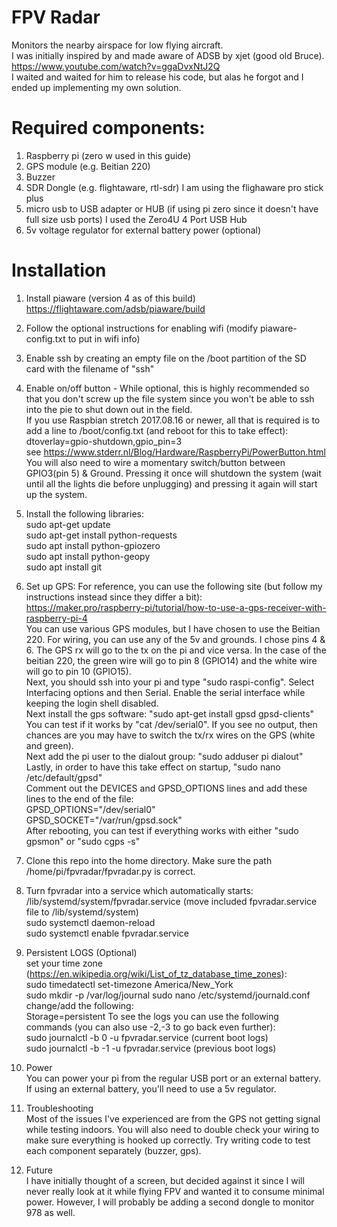 # FPV Radar

Monitors the nearby airspace for low flying aircraft.  
I was initially inspired by and made aware of ADSB by xjet (good old Bruce). https://www.youtube.com/watch?v=ggaDvxNtJ2Q  
I waited and waited for him to release his code, but alas he forgot and I ended up implementing my own solution. 

# Required components:

1) Raspberry pi (zero w used in this guide)
2) GPS module (e.g. Beitian 220)
3) Buzzer
4) SDR Dongle (e.g. flightaware, rtl-sdr) I am using the flighaware pro stick plus
5) micro usb to USB adapter or HUB (if using pi zero since it doesn't have full size usb ports) I used the Zero4U 4 Port USB Hub
6) 5v voltage regulator for external battery power (optional)

# Installation

1) Install piaware (version 4 as of this build) https://flightaware.com/adsb/piaware/build  

2) Follow the optional instructions for enabling wifi (modify piaware-config.txt to put in wifi info)  

3) Enable ssh by creating an empty file on the /boot partition of the SD card with the filename of "ssh"  

4) Enable on/off button - While optional, this is highly recommended so that you don't screw up the file system since you won't be able to ssh into the pie to shut down out in the field.  
If you use Raspbian stretch 2017.08.16 or newer, all that is required is to add a line to /boot/config.txt (and reboot for this to take effect):  
dtoverlay=gpio-shutdown,gpio_pin=3  
see https://www.stderr.nl/Blog/Hardware/RaspberryPi/PowerButton.html  
You will also need to wire a momentary switch/button between GPIO3(pin 5) & Ground. Pressing it once will shutdown the system (wait until all the lights die before unplugging) and pressing it again will start up the system.

5) Install the following libraries:  
sudo apt-get update  
sudo apt-get install python-requests  
sudo apt install python-gpiozero  
sudo apt install python-geopy  
sudo apt install git  

6) Set up GPS:
For reference, you can use the following site (but follow my instructions instead since they differ a bit):    
https://maker.pro/raspberry-pi/tutorial/how-to-use-a-gps-receiver-with-raspberry-pi-4  
You can use various GPS modules, but I have chosen to use the Beitian 220. For wiring, you can use any of the 5v and grounds. I chose pins 4 & 6. The GPS rx will go to the tx on the pi and vice versa. In the case of the beitian 220, the green wire will go to pin 8 (GPIO14) and the white wire will go to pin 10 (GPIO15).  
Next, you should ssh into your pi and type "sudo raspi-config". Select Interfacing options and then Serial. Enable the serial interface while keeping the login shell disabled.  
Next install the gps software: "sudo apt-get install gpsd gpsd-clients"  
You can test if it works by "cat /dev/serial0". If you see no output, then chances are you may have to switch the tx/rx wires on the GPS (white and green).  
Next add the pi user to the dialout group: "sudo adduser pi dialout"  
Lastly, in order to have this take effect on startup, "sudo nano /etc/default/gpsd"  
Comment out the DEVICES and GPSD_OPTIONS lines and add these lines to the end of the file:  
GPSD_OPTIONS="/dev/serial0"  
GPSD_SOCKET="/var/run/gpsd.sock"  
After rebooting, you can test if everything works with either "sudo gpsmon" or "sudo cgps -s"  


7) Clone this repo into the home directory. Make sure the path /home/pi/fpvradar/fpvradar.py is correct.

8) Turn fpvradar into a service which automatically starts:
/lib/systemd/system/fpvradar.service (move included fpvradar.service file to /lib/systemd/system)    
sudo systemctl daemon-reload  
sudo systemctl enable fpvradar.service    

9) Persistent LOGS (Optional)  
set your time zone (https://en.wikipedia.org/wiki/List_of_tz_database_time_zones):  
sudo timedatectl set-timezone America/New_York  
sudo mkdir -p /var/log/journal
sudo nano /etc/systemd/journald.conf
change/add the following:  
Storage=persistent
To see the logs you can use the following commands (you can also use -2,-3 to go back even further):  
sudo journalctl -b 0 -u fpvradar.service (current boot logs)  
sudo journalctl -b -1 -u fpvradar.service (previous boot logs) 

10) Power  
You can power your pi from the regular USB port or an external battery. If using an external battery, you'll need to use a 5v regulator. 

11) Troubleshooting  
Most of the issues I've experienced are from the GPS not getting signal while testing indoors. You will also need to double check your wiring to make sure everything is hooked up correctly. Try writing code to test each component separately (buzzer, gps).

12) Future  
I have initially thought of a screen, but decided against it since I will never really look at it while flying FPV and wanted it to consume minimal power.
However, I will probably be adding a second dongle to monitor 978 as well.
